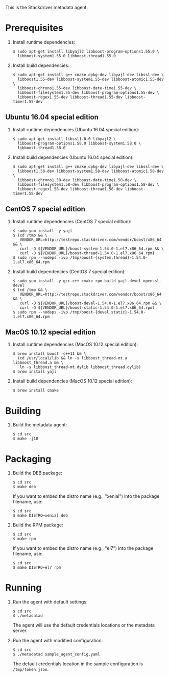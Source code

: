 This is the Stackdriver metadata agent.

# Prerequisites

1. Install runtime dependencies:

       $ sudo apt-get install libyajl2 libboost-program-options1.55.0 \
         libboost-system1.55.0 libboost-thread1.55.0

2. Install build dependencies:

       $ sudo apt-get install g++ cmake dpkg-dev libyajl-dev libssl-dev \
         libboost1.55-dev libboost-system1.55-dev libboost-atomic1.55-dev \
         libboost-chrono1.55-dev libboost-date-time1.55-dev \
         libboost-filesystem1.55-dev libboost-program-options1.55-dev \
         libboost-regex1.55-dev libboost-thread1.55-dev libboost-timer1.55-dev

## Ubuntu 16.04 special edition

1. Install runtime dependencies (Ubuntu 16.04 special edition):

       $ sudo apt-get install libssl1.0.0 libyajl2 \
         libboost-program-options1.58.0 libboost-system1.58.0 \
         libboost-thread1.58.0

2. Install build dependencies (Ubuntu 16.04 special edition):

       $ sudo apt-get install g++ cmake dpkg-dev libyajl-dev libssl-dev \
         libboost1.58-dev libboost-system1.58-dev libboost-atomic1.58-dev \
         libboost-chrono1.58-dev libboost-date-time1.58-dev \
         libboost-filesystem1.58-dev libboost-program-options1.58-dev \
         libboost-regex1.58-dev libboost-thread1.58-dev libboost-timer1.58-dev

## CentOS 7 special edition

1. Install runtime dependencies (CentOS 7 special edition):

       $ sudo yum install -y yajl
       $ (cd /tmp && \
          VENDOR_URL=http://testrepo.stackdriver.com/vendor/boost/x86_64 && \
          curl -O ${VENDOR_URL}/boost-system-1.54.0-1.el7.x86_64.rpm && \
          curl -O ${VENDOR_URL}/boost-thread-1.54.0-1.el7.x86_64.rpm)
       $ sudo rpm --nodeps -ivp /tmp/boost-{system,thread}-1.54.0-1.el7.x86_64.rpm

2. Install build dependencies (CentOS 7 special edition):

       $ sudo yum install -y gcc-c++ cmake rpm-build yajl-devel openssl-devel
       $ (cd /tmp && \
          VENDOR_URL=http://testrepo.stackdriver.com/vendor/boost/x86_64 && \
          curl -O ${VENDOR_URL}/boost-devel-1.54.0-1.el7.x86_64.rpm && \
          curl -O ${VENDOR_URL}/boost-static-1.54.0-1.el7.x86_64.rpm)
       $ sudo rpm --nodeps -ivp /tmp/boost-{devel,static}-1.54.0-1.el7.x86_64.rpm

## MacOS 10.12 special edition

1. Install runtime dependencies (MacOS 10.12 special edition):

       $ brew install boost -c++11 && \
         (cd /usr/local/lib && ln -s libboost_thread-mt.a libboost_thread.a && \
          ln -s libboost_thread-mt.dylib libboost_thread.dylib)
       $ brew install yajl

2. Install build dependencies (MacOS 10.12 special edition):

       $ brew install cmake

# Building

1. Build the metadata agent:

       $ cd src
       $ make -j10

# Packaging

1. Build the DEB package:

       $ cd src
       $ make deb

   If you want to embed the distro name (e.g., "xenial") into the package
   filename, use:

       $ cd src
       $ make DISTRO=xenial deb

2. Build the RPM package:

       $ cd src
       $ make rpm

   If you want to embed the distro name (e.g., "el7") into the package
   filename, use:

       $ cd src
       $ make DISTRO=el7 rpm

# Running

1. Run the agent with default settings:

       $ cd src
       $ ./metadatad

   The agent will use the default credentials locations or the metadata server.

2. Run the agent with modified configuration:

       $ cd src
       $ ./metadatad sample_agent_config.yaml

   The default credentials location in the sample configuration is `/tmp/token.json`.
